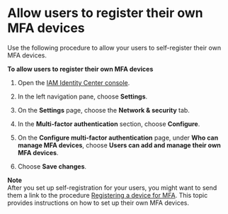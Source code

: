 # Allow users to register their own MFA devices<a name="how-to-allow-user-registration"></a>

Use the following procedure to allow your users to self\-register their own MFA devices\.

**To allow users to register their own MFA devices**

1. Open the [IAM Identity Center console](https://console.aws.amazon.com/singlesignon)\.

1. In the left navigation pane, choose **Settings**\.

1. On the **Settings** page, choose the **Network & security** tab\.

1. In the **Multi\-factor authentication** section, choose **Configure**\.

1. On the **Configure multi\-factor authentication** page, under **Who can manage MFA devices**, choose **Users can add and manage their own MFA devices**\.

1. Choose **Save changes**\.

**Note**  
After you set up self\-registration for your users, you might want to send them a link to the procedure [Registering a device for MFA](user-device-registration.md)\. This topic provides instructions on how to set up their own MFA devices\.